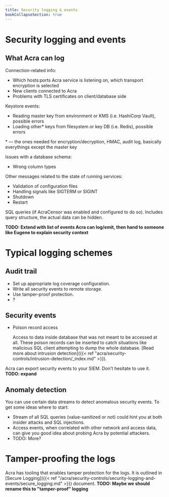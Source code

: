 ```yaml
---
title: Security logging & events
bookCollapseSection: true
---
```


# Security logging and events

## What Acra can log

<!-- grep 'log\.(Error|Warn|Info|Debug)f?\("' in Acra sources -->

Connection-related info:
* Which hosts:ports Acra service is listening on, which transport encryption is selected
* New clients connected to Acra
* Problems with TLS certificates on client/database side

Keystore events:
* Reading master key from environment or KMS (i.e. HashiCorp Vault), possible errors
* Loading other\* keys from filesystem or key DB (i.e. Redis), possible errors

\* — the ones needed for encryption/decryption, HMAC, audit log, basically everythings except the master key

Issues with a database schema:
* Wrong column types

Other messages related to the state of running services:
* Validation of configuration files
* Handling signals like SIGTERM or SIGINT
* Shutdown
* Restart

SQL queries (if AcraCensor was enabled and configured to do so).
Includes query structure, the actual data can be hidden.

**TODO: Extend with list of events Acra can log/emit, then hand to someone like Eugene to explain security context**

# Typical logging schemes

## Audit trail

* Set up appropriate log coverage configuration. 
* Write all security events to remote storage.
* Use tamper-proof protection.
* ? 

## Security events

* Poison record access

  Access to data inside database that was not meant to be accessed at all.
  These poison records can be inserted to catch situations like malicious SQL client attempting to dump the whole database.
  [Read more about intrusion detection]({{< ref "acra/security-controls/intrusion-detection/_index.md" >}}).

Acra can export security events to your SIEM. Don't hesitate to use it. **TODO: expand**

## Anomaly detection 

You can use certain data streams to detect anomalous security events. To get some ideas where to start: 

* Stream of all SQL queries (value-sanitized or not) could hint you at both insider attacks and SQL injections. 
* Access events, when correlated with other network and access data, can give you good idea about probing Acra by potential attackers. 
* TODO: More?


# Tamper-proofing the logs

Acra has tooling that enables tamper protection for the logs. It is outlined in [Secure Logging]({{< ref "/acra/security-controls/security-logging-and-events/secure_logging.md" >}}) document. **TODO: Maybe we should rename this to "tamper-proof" logging**
